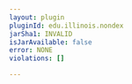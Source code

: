 ```yaml
---
layout: plugin
pluginId: edu.illinois.nondex
jarSha1: INVALID
isJarAvailable: false
error: NONE
violations: []

---
```

